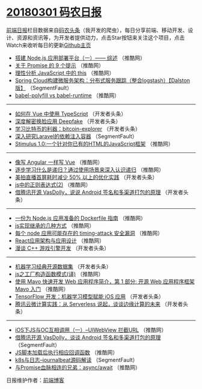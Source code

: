 # [20180301 码农日报](https://toutiao.qdkfweb.cn/date/2018/03/01)

[前端日报](https://qdkfweb.cn/c/news)栏目数据来自[码农头条](https://toutiao.qdkfweb.cn/)（我开发的爬虫），每日分享前端、移动开发、设计、资源和资讯等，为开发者提供动力，点击Star按钮来关注这个项目，点击Watch来收听每日的更新[Github主页](https://github.com/kujian/frontendDaily)
* [搭建 Node.js 应用部署平台（一）—— 综述](https://toutiao.qdkfweb.cn/65965.html) （推酷网）
* [关于 Promise 的 9 个提示](https://toutiao.qdkfweb.cn/65973.html) （推酷网）
* [理性分析 JavaScript 中的 this](https://toutiao.qdkfweb.cn/65966.html) （推酷网）
* [Spring Cloud构建微服务架构：分布式服务跟踪（整合logstash）【Dalston版】](https://toutiao.qdkfweb.cn/65913.html) （SegmentFault）
* [babel-polyfill vs babel-runtime](https://toutiao.qdkfweb.cn/65960.html) （推酷网）

***
* [如何在 Vue 中使用 TypeScript](https://toutiao.qdkfweb.cn/65927.html) （开发者头条）
* [深度解密换脸应用 Deepfake](https://toutiao.qdkfweb.cn/65928.html) （开发者头条）
* [学习比特币的利器：bitcoin-explorer](https://toutiao.qdkfweb.cn/65922.html) （开发者头条）
* [深入研究Laravel的依赖注入容器](https://toutiao.qdkfweb.cn/65912.html) （SegmentFault）
* [Stimulus 1.0:一个针对你已有的HTML的JavaScript框架](https://toutiao.qdkfweb.cn/65976.html) （推酷网）

***
* [像写 Angular 一样写 Vue](https://toutiao.qdkfweb.cn/65959.html) （推酷网）
* [逐步学习什么是递归？通过使用场景来深入认识递归](https://toutiao.qdkfweb.cn/65968.html) （推酷网）
* [美拍直播首屏耗时减少 50% 以上的优化实践](https://toutiao.qdkfweb.cn/65917.html) （开发者头条）
* [js中的正则表达式(2)](https://toutiao.qdkfweb.cn/65958.html) （推酷网）
* [借腾讯开源 VasDolly，说说 Android 签名和多渠道打包的原理](https://toutiao.qdkfweb.cn/65926.html) （开发者头条）

***
* [一份为 Node.js 应用准备的 Dockerfile 指南](https://toutiao.qdkfweb.cn/65971.html) （推酷网）
* [js实现继承的几种方式](https://toutiao.qdkfweb.cn/65963.html) （推酷网）
* [每个 node 应用可能存在的 timing-attack 安全漏洞](https://toutiao.qdkfweb.cn/65974.html) （推酷网）
* [React应用架构与应用设计](https://toutiao.qdkfweb.cn/65975.html) （推酷网）
* [漫谈 C++ 游戏引擎开发](https://toutiao.qdkfweb.cn/65924.html) （开发者头条）

***
* [机器学习经典开源数据集](https://toutiao.qdkfweb.cn/65919.html) （开发者头条）
* [js之工厂构造函数模式(译)](https://toutiao.qdkfweb.cn/65957.html) （推酷网）
* [使用 Mavo 快速开发 Web 应用程序简介，第 1 部分: 开源 Web 应用程序框架 Mavo 入门](https://toutiao.qdkfweb.cn/65970.html) （推酷网）
* [TensorFlow 开发：机器学习模型赋能 iOS 应用](https://toutiao.qdkfweb.cn/65929.html) （开发者头条）
* [腾讯云微计算实践：从 Serverless 说起，谈谈边缘计算的未来](https://toutiao.qdkfweb.cn/65930.html) （开发者头条）

***
* [iOS下JS与OC互相调用（一）&#8211;UIWebView 拦截URL](https://toutiao.qdkfweb.cn/65972.html) （推酷网）
* [借腾讯开源 VasDolly，谈谈 Android 签名和多渠道打包的原理](https://toutiao.qdkfweb.cn/65910.html) （SegmentFault）
* [JS脚本加载后执行相应回调函数](https://toutiao.qdkfweb.cn/65962.html) （推酷网）
* [k8s与日志&#8211;journalbeat源码解读](https://toutiao.qdkfweb.cn/65911.html) （SegmentFault）
* [与Promise血脉相连的兄弟：async/await](https://toutiao.qdkfweb.cn/65964.html) （推酷网）

日报维护作者：[前端博客](https://qdkfweb.cn/) 